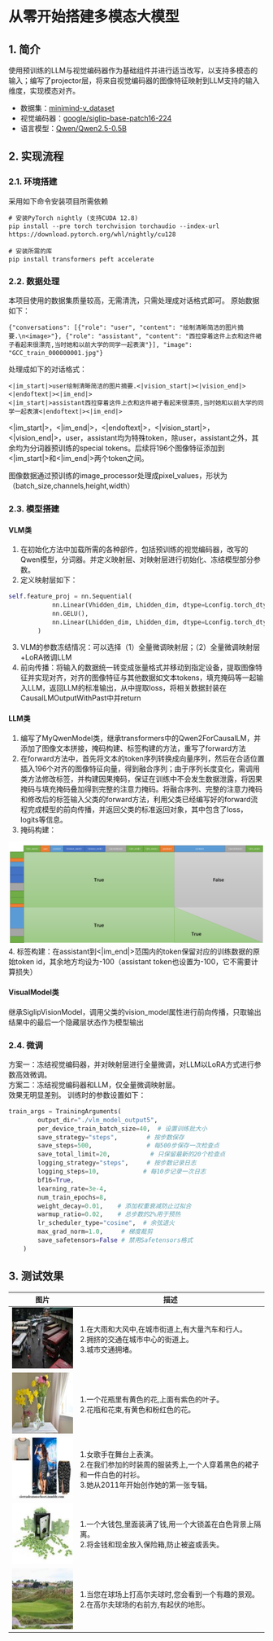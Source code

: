 # 从零开始搭建多模态大模型
## 1. 简介
使用预训练的LLM与视觉编码器作为基础组件并进行适当改写，以支持多模态的输入；编写了projector层，将来自视觉编码器的图像特征映射到LLM支持的输入维度，实现模态对齐。
- 数据集：[minimind-v_dataset](https://www.modelscope.cn/datasets/gongjy/minimind-v_dataset/files"点击跳转")
- 视觉编码器：[google/siglip-base-patch16-224](https://hf-mirror.com/google/siglip-base-patch16-224"点击跳转")
- 语言模型：[Qwen/Qwen2.5-0.5B](https://hf-mirror.com/Qwen/Qwen2.5-0.5B"点击跳转")
## 2. 实现流程
### 2.1. 环境搭建
采用如下命令安装项目所需依赖
```
# 安装PyTorch nightly (支持CUDA 12.8)
pip install --pre torch torchvision torchaudio --index-url https://download.pytorch.org/whl/nightly/cu128

# 安装所需的库
pip install transformers peft accelerate
```
### 2.2. 数据处理
本项目使用的数据集质量较高，无需清洗，只需处理成对话格式即可。
原始数据如下：
```
{"conversations": [{"role": "user", "content": "绘制清晰简洁的图片摘要.\n<image>"}, {"role": "assistant", "content": "西拉穿着这件上衣和这件裙子看起来很漂亮,当时她和以前大学的同学一起表演"}], "image": "GCC_train_000000001.jpg"}
```
处理成如下的对话格式：
```
<|im_start|>user绘制清晰简洁的图片摘要.<|vision_start|><|vision_end|><|endoftext|><|im_end|>
<|im_start|>assistant西拉穿着这件上衣和这件裙子看起来很漂亮,当时她和以前大学的同学一起表演<|endoftext|><|im_end|>
```
<|im_start|>，<|im_end|>，<|endoftext|>，<|vision_start|>，<|vision_end|>，user，assistant均为特殊token，除user，assistant之外，其余均为分词器预训练的special tokens。后续将196个图像特征添加到<|im_start|>和<|im_end|>两个token之间。

图像数据通过预训练的image_processor处理成pixel_values，形状为（batch_size,channels,height,width）
### 2.3. 模型搭建

#### VLM类
1. 在初始化方法中加载所需的各种部件，包括预训练的视觉编码器，改写的Qwen模型，分词器。并定义映射层、对映射层进行初始化、冻结模型部分参数。
2. 定义映射层如下：
```python
self.feature_proj = nn.Sequential(
            nn.Linear(Vhidden_dim, Lhidden_dim, dtype=Lconfig.torch_dtype),
            nn.GELU(),
            nn.Linear(Lhidden_dim, Lhidden_dim, dtype=Lconfig.torch_dtype)
        )
```
3. VLM的参数冻结情况：可以选择（1）全量微调映射层；（2）全量微调映射层+LoRA微调LLM
4. 前向传播：将输入的数据统一转变成张量格式并移动到指定设备，提取图像特征并实现对齐，对齐的图像特征与其他数据如文本tokens，填充掩码等一起输入LLM，返回LLM的标准输出，从中提取loss，将相关数据封装在CausalLMOutputWithPast中并return

#### LLM类
1. 编写了MyQwenModel类，继承transformers中的Qwen2ForCausalLM，并添加了图像文本拼接，掩码构建、标签构建的方法，重写了forward方法
2. 在forward方法中，首先将文本的token序列转换成向量序列，然后在合适位置插入196个对齐的图像特征向量，得到融合序列；由于序列长度变化，需调用类方法修改标签，并构建因果掩码，保证在训练中不会发生数据泄露，将因果掩码与填充掩码叠加得到完整的注意力掩码。将融合序列、完整的注意力掩码和修改后的标签输入父类的forward方法，利用父类已经编写好的forward流程完成模型的前向传播，并返回父类的标准返回对象，其中包含了loss，logits等信息。
3. 掩码构建：
<img src="./掩码.png">
4. 标签构建：在assistant到<|im_end|>范围内的token保留对应的训练数据的原始token id，其余地方均设为-100（assistant token也设置为-100，它不需要计算损失）

#### VisualModel类

继承SiglipVisionModel，调用父类的vision_model属性进行前向传播，只取输出结果中的最后一个隐藏层状态作为模型输出

### 2.4. 微调
方案一：冻结视觉编码器，并对映射层进行全量微调，对LLM以LoRA方式进行参数高效微调。<br>
方案二：冻结视觉编码器和LLM，仅全量微调映射层。<br>
效果无明显差别。
训练时的参数设置如下：
```python
train_args = TrainingArguments(
        output_dir="./vlm_model_output5",
        per_device_train_batch_size=40,  # 设置训练批大小
        save_strategy="steps",        # 按步数保存
        save_steps=500,               # 每500步保存一次检查点
        save_total_limit=20,           # 只保留最新的20个检查点
        logging_strategy="steps",     # 按步数记录日志
        logging_steps=10,            # 每10步记录一次日志
        bf16=True, 
        learning_rate=3e-4,  
        num_train_epochs=8,
        weight_decay=0.01,    # 添加权重衰减防止过拟合
        warmup_ratio=0.02,    # 总步数的2%用于预热
        lr_scheduler_type="cosine",  # 余弦退火
        max_grad_norm=1.0,     # 梯度裁剪
        save_safetensors=False # 禁用Safetensors格式
    )
```
## 3. 测试效果

<table>
  <thead>
    <tr>
      <th>图片</th>
      <th>描述</th>
    </tr>
  </thead>
  <tbody>
    <tr>
      <td>
        <img src="./eval_images/GCC_train_000000000.jpg">
      </td>
      <td>1.在大雨和大风中,在城市街道上,有大量汽车和行人。<br> 2.拥挤的交通在城市中心的街道上。<br>3.城市交通拥堵。</td>
    </tr>
    <tr>
      <td>
        <img src="./eval_images/train-00000-of-00001_image_43_0.jpg">
      </td>
      <td>1.一个花瓶里有黄色的花,上面有紫色的叶子。<br> 2.花瓶和花束,有黄色和粉红色的花。</td>
    </tr>
    <tr>
      <td>
        <img src="./eval_images/GCC_train_000000001.jpg">
      </td>
      <td>1.女歌手在舞台上表演。<br> 2.在我们参加的时装周的服装秀上,一个人穿着黑色的裙子和一件白色的衬衫。<br> 3.她从2011年开始创作她的第一张专辑。</td>
    </tr>
    <tr>
      <td>
        <img src="./eval_images/GCC_train_000000023.jpg">
      </td>
      <td>1.一个大钱包,里面装满了钱,用一个大锁盖在白色背景上隔离。<br> 2.将金钱和现金放入保险箱,防止被盗或丢失。</td>
    </tr>     
    <tr> 
      <td>
        <img src="./eval_images/GCC_train_000000025.jpg">
      </td>
      <td>1.当您在球场上打高尔夫球时,您会看到一个有趣的景观。<br> 2.在高尔夫球场的右前方,有起伏的地形。</td>
    </tr>  
  </tbody>
</table>
